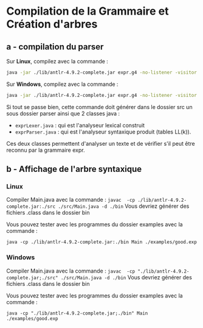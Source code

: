 # Compilation de la Grammaire et Création d'arbres



## a - compilation du parser


Sur __Linux__, compilez avec la commande :
```bash
java -jar ./lib/antlr-4.9.2-complete.jar expr.g4 -no-listener -visitor -o ./src/parser
```

Sur __Windows__, compilez avec la commande :
```bash
java -jar ./lib/antlr-4.9.2-complete.jar expr.g4 -no-listener -visitor -o ./src/parser
```

Si tout se passe bien, cette commande doit générer dans le dossier src un sous dossier parser ainsi que 2 classes java :

* ```exprLexer.java``` : qui est l'analyseur lexical construit
* ```exprParser.java``` : qui est l'analyseur syntaxique produit (tables LL(k)).

Ces deux classes permettent d'analyser un texte et de vérifier s'il peut être reconnu par la grammaire expr.


## b - Affichage de l'arbre syntaxique

### Linux
Compiler Main.java avec la commande :
```javac  -cp ./lib/antlr-4.9.2-complete.jar:./src ./src/Main.java -d ./bin```
Vous devriez générer des fichiers .class dans le dossier bin

Vous pouvez tester avec les programmes du dossier examples avec la commande :

```
java -cp ./lib/antlr-4.9.2-complete.jar:./bin Main ./examples/good.exp
```

### Windows

Compiler Main.java avec la commande :
```javac  -cp "./lib/antlr-4.9.2-complete.jar;./src" ./src/Main.java -d ./bin```
Vous devriez générer des fichiers .class dans le dossier bin



Vous pouvez tester avec les programmes du dossier examples avec la commande :

```
java -cp "./lib/antlr-4.9.2-complete.jar;./bin" Main ./examples/good.exp
```





